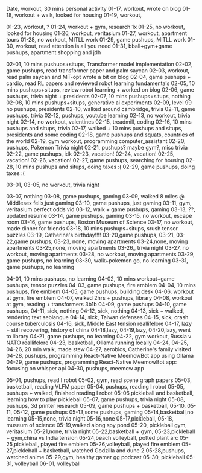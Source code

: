 Date, workout, 30 mins personal activity
01-17, workout, wrote on blog
01-18, workout + walk, looked for housing
01-19, workout, 

01-23, workout, ?
01-24, workout + gym, research 1x
01-25, no workout, looked for housing
01-26, workout, veritasium 
01-27, workout, apartment tours
01-28, no workout, MITLL work
01-29, game pushups, MITLL work
01-30, workout, read attention is all you need
01-31, bball+gym+game pushups, apartment shopping and jdh

02-01, 10 mins pushups+situps, Transformer model implementation
02-02, game pushups, read transformer paper and palm saycan
02-03, workout, read palm saycan and MT-opt wrote a bit on blog
02-04, game pushups + cardio, read RL papers and reviewed robot learning fundamentals
02-05, 10 mins pushups+situps, review robot learning + worked on blog
02-06, game pushups, trivia night + presidents
02-07, 10 mins pushups+situps, nothing
02-08, 10 mins pushups+situps, generative ai experiments
02-09, level 99 no pushups, presidents
02-10, walked around cambridge, trivia
02-11, game pushups, trivia
02-12, pushups, youtube learning
02-13, no workout, trivia night
02-14, no workout, valentines
02-15, treadmill, coding
02-16, 10 mins pushups and situps, trivia
02-17, walked + 10 mins pushups and situps, presidents and some coding
02-18, game pushups and squats, countries of the world
02-19, gym workout, programming computer_assistant
02-20, pushups, Pokemon Trivia night
02-21, pushups? maybe gym?, misc trivia
02-22, game pushups, idk
02-23, vacation!
02-24, vacation!
02-25, vacation!
02-26, vacation!
02-27, game pushups, searching for housing
02-28, 10 mins pushups and situps, doing taxes :(
02-29, game pushups, doing taxes :(

03-01, 
03-05, no workout, trivia night

03-07, nothing 
03-08, game pushups, gaming
03-09, walked 8 miles @ Middlesex fells,just gaming
03-10, game pushups, just gaming
03-11, gym, veritasium perfect odds vid
03-12, walk + game pushups, gaming
03-13, ??, updated resume
03-14, game pushups, gaming
03-15, no workout, escape room
03-16, game pushups, Boston Museum of Science
03-17, no workout, made dinner for friends
03-18, 10 mins pushups+situps, srush tensor puzzles
03-19, Catherine's birthday!!!!
03-20,game pushups, 
03-21,
03-22,game pushups, 
03-23, none, moving apartments
03-24,none, moving apartments
03-25,none, moving apartments
03-26,, trivia night
03-27, no workout, moving apartments
03-28, no workout, moving apartments 
03-29, game pushups, no learning
03-30, walk+pokemon go, no learning
03-31, game pushups, no learning

04-01, 10 mins pushups, no learning
04-02, 10 mins workout+game pushups, tensor puzzles
04-03, game pushups, fire emblem 
04-04, 10 mins pushups, fire emblem
04-05, game pushups, building desk
04-06, workout at gym, fire emblem
04-07, walked 2hrs + pushups, library
04-08, workout at gym, reading + transformers 3b1b
04-09, game pushups
04-10, game pushups, 
04-11, sick, nothing
04-12, sick, nothing
04-13, sick + walked, rendering text seblangue
04-14, sick, Taiwan defenses
04-15, sick, crash course tuberculosis 
04-16, sick, Middle East tension reallifelore
04-17, lazy + still recovering, history of china
04-18,lazy, 
04-19,lazy, 
04-20,lazy, went to library
04-21, game pushups, no learning
04-22, gym workout, Russia v NATO reallifelore
04-23, basketball, Ollama running locally
04-24,
04-25,
04-26, 20 min walk, made stew 
04-27, aerobics, Catherine's family visited
04-28, pushups, programming React-Native MeemowBot app using Ollama
04-29, game pushups, programming React-Native MeemowBot app: focusing on whisper api
04-30, pushups, meemow app

05-01, pushups, read I robot 
05-02, gym, read scene graph papers
05-03, basketball, reading VLFM paper
05-04, pushups, reading I robot
05-05, pushups + walked, finished reading I robot
05-06,pickleball and basketball, learning how to play pickleball
05-07, game pushups, trivia night
05-08, pushups, 3d printer research
05-09, game pushups + basketball,
05-10, 
05-11,
05-12, game pushups 
05-13,some pushups, gaming 
05-14,basketball,no learning 
05-15,none, trivia night
05-16,none
05-17,pickleball, 
05-18, museum of science
05-19,walked along spy pond
05-20, pickleball gym, veritasium
05-21,none, trivia night
05-22,basketball + gym,
05-23,pickleball + gym,china vs India tension
05-24,beach volleyball, potted plant arc
05-25,pickleball, played fire emblem
05-26,volleyball, played fire emblem
05-27,pickleball + basketball, watched Godzilla and dune 2
05-28,pushups, watched anime
05-29,gym, healthy gamer gg podcast
05-30, pickleball 
05-31, volleyball 
06-01, volleyball 


